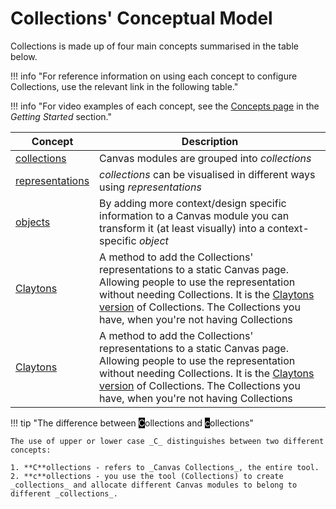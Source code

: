 # Collections' Conceptual Model

Collections is made up of four main concepts summarised in the table below. 

!!! info "For reference information on using each concept to configure Collections, use the relevant link in the following table."

!!! info "For video examples of each concept, see the [Concepts page](../../getting-started/101/concepts.md) in the _Getting Started_ section."

| Concept | Description |
| ---- | ----- |
| [collections](collections/overview.md) | Canvas modules are grouped into _collections_ |
| [representations](representations/overview.md) | _collections_ can be visualised in different ways using _representations_ |
| [objects](objects/overview.md) | By adding more context/design specific information to a Canvas module you can transform it (at least visually) into a context-specific _object_ |
| [Claytons](./representations/claytons/overview.md) | A method to add the Collections' representations to a static Canvas page. Allowing people to use the representation without needing Collections. It is the [Claytons version](https://en.wikipedia.org/wiki/Claytons) of Collections. The Collections you have, when you're not having Collections |
| [Claytons](./representations/claytons/overview.md) | A method to add the Collections' representations to a static Canvas page. Allowing people to use the representation without needing Collections. It is the [Claytons version](https://en.wikipedia.org/wiki/Claytons) of Collections. The Collections you have, when you're not having Collections |


!!! tip "The difference between <span style="background-color:black;color:white">C</span>ollections and <span style="background-color:black;color:white;">c</span>ollections"


    The use of upper or lower case _C_ distinguishes between two different concepts:

	1. **C**ollections - refers to _Canvas Collections_, the entire tool.
	2. **c**ollections - you use the tool (Collections) to create _collections_ and allocate different Canvas modules to belong to different _collections_.
